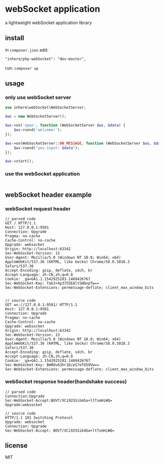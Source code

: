 # webSocket application

a lightweight webSocket application library

## install

in `composer.json` add:

```
"inhere/php-webSocket": "dev-master",
```

run: `composer up`

## usage

### only use webSocket server

```php
use inhere\webSocket\WebSocketServer;

$ws = new WebSocketServer();

$ws->on('open', function (WebSocketServer $ws, $data) {
    $ws->send('welcome!');
});

$ws->on(WebSocketServer::ON_MESSAGE, function (WebSocketServer $ws, $data) {
    $ws->send("you input: $data");
});

$ws->start();
```
### use the webSocket application

```php

```

## webSocket header example

### webSocket request header 

```
// parsed code
GET / HTTP/1.1
Host: 127.0.0.1:9501
Connection: Upgrade
Pragma: no-cache
Cache-Control: no-cache
Upgrade: websocket
Origin: http://localhost:63342
Sec-WebSocket-Version: 13
User-Agent: Mozilla/5.0 (Windows NT 10.0; Win64; x64) AppleWebKit/537.36 (KHTML, like Gecko) Chrome/58.0.3018.3 Safari/537.36
Accept-Encoding: gzip, deflate, sdch, br
Accept-Language: zh-CN,zh;q=0.8
Cookie: _ga=GA1.1.1542925283.1469426767
Sec-WebSocket-Key: Tak3+4p37S5EAltSHDxpTw==
Sec-WebSocket-Extensions: permessage-deflate; client_max_window_bits


// source code
GET ws://127.0.0.1:9501/ HTTP/1.1
Host: 127.0.0.1:9501
Connection: Upgrade
Pragma: no-cache
Cache-Control: no-cache
Upgrade: websocket
Origin: http://localhost:63342
Sec-WebSocket-Version: 13
User-Agent: Mozilla/5.0 (Windows NT 10.0; Win64; x64) AppleWebKit/537.36 (KHTML, like Gecko) Chrome/58.0.3018.3 Safari/537.36
Accept-Encoding: gzip, deflate, sdch, br
Accept-Language: zh-CN,zh;q=0.8
Cookie: _ga=GA1.1.1542925283.1469426767
Sec-WebSocket-Key: BmMdv63hr1D/eS7eTD59Vw==
Sec-WebSocket-Extensions: permessage-deflate; client_max_window_bits
```

### webSocket response header(handshake success)

```
// parsed code
Connection:Upgrade
Sec-WebSocket-Accept:BOVf/XCi92SSib4Ga+ltTsmHiWQ=
Upgrade:websocket

// source code
HTTP/1.1 101 Switching Protocol
Upgrade: websocket
Connection: Upgrade
Sec-WebSocket-Accept: BOVf/XCi92SSib4Ga+ltTsmHiWQ=
```

## license

MIT

